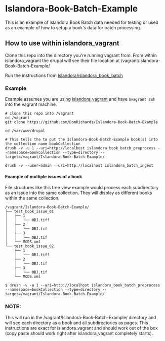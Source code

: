 # Islandora-Book-Batch-Example
This is an example of Islandora Book Batch data needed for testing or used as an example of how to setup a book's data for batch processing.

## How to use within islandora_vagrant
Clone this repo into the directory you're running vagrant from. From within islandora_vagrant the drupal will see their file location at /vagrant/Islandora-Book-Batch-Example/

Run the instructions from [Islandora/islandora_book_batch](https://github.com/Islandora/islandora_book_batch)

### Example
Example assumes you are using [islandora_vagrant](https://github.com/Islandora-Labs/islandora_vagrant) and have `$vagrant ssh` into the vagrant machine.  
```terminal
# clone this repo into /vagrant
cd /vagrant
git clone https://github.com/DonRichards/Islandora-Book-Batch-Example

cd /var/www/drupal

# This tells the to put the Islandora-Book-Batch-Example book(s) into the collection name bookCollection
drush -v -u 1 --uri=http://localhost islandora_book_batch_preprocess --namespace=bookCollection --type=directory --target=/vagrant/Islandora-Book-Batch-Example/

drush -v --user=admin --uri=http://localhost islandora_batch_ingest
```

#### Example of multiple issues of a book
File structures like this tree view example would process each subdirectory as an issue into the same collection. They will display as different books within the same collection. 
```tree
/vagrant/Islandora-Book-Batch-Example/
├── test_book_issue_01
│   ├── 1
│   │   └── OBJ.tiff
│   ├── 2
│   │   └── OBJ.tif
│   ├── 3
│   │   └── OBJ.tif
│   └── MODS.xml
└── test_book_issue_02
    ├── 1
    │   └── OBJ.tiff
    ├── 2
    │   └── OBJ.tif
    ├── 3
    │   └── OBJ.tif
    └── MODS.xml

$ drush -v -u 1 --uri=http://localhost islandora_book_batch_preprocess --namespace=bookCollection --type=directory --target=/vagrant/Islandora-Book-Batch-Example/

```
### NOTE:
This will run in the /vagrant/Islandora-Book-Batch-Example/ directory and will see each directory as a book and all subdirectories as pages. This instructions are exact for islandora_vagrant and should work out of the box (copy paste should work right after islandora_vagrant completely starts).
